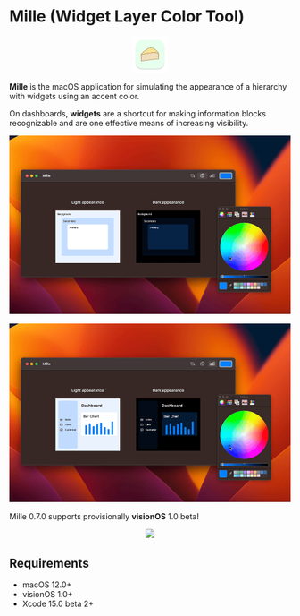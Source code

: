# Mille (Widget Layer Color Tool)

<p align="center">
    <img src="materials/mille-icon.png" width=64>
</p>

**Mille** is the macOS application for simulating the appearance of a hierarchy with widgets using an accent color.

On dashboards, **widgets** are a shortcut for making information blocks recognizable and are one effective means of increasing visibility.

<p align="center">
    <img src="materials/mille-0.5.0-accent-color.gif" width=1024>
</p>

<p align="center">
    <img src="materials/mille-0.5.0-chart-layout.gif" width=1024>
</p>

Mille 0.7.0 supports provisionally **visionOS** 1.0 beta!

<p align="center">
    <img src="materials/mille-0.7.0-visionOS.png" width=1024>
</p>

## Requirements

- macOS 12.0+
- visionOS 1.0+
- Xcode 15.0 beta 2+
